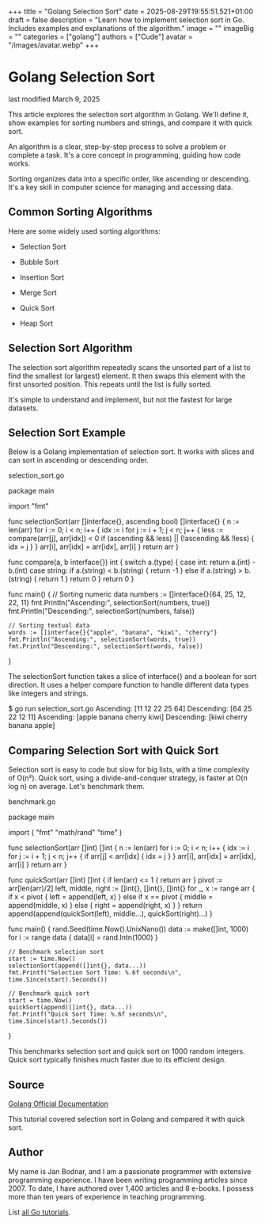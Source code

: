 +++
title = "Golang Selection Sort"
date = 2025-08-29T19:55:51.521+01:00
draft = false
description = "Learn how to implement selection sort in Go. Includes examples and explanations of the algorithm."
image = ""
imageBig = ""
categories = ["golang"]
authors = ["Cude"]
avatar = "/images/avatar.webp"
+++

# Golang Selection Sort

last modified March 9, 2025

This article explores the selection sort algorithm in Golang. We'll define it,
show examples for sorting numbers and strings, and compare it with quick sort.

An algorithm is a clear, step-by-step process to solve a problem or
complete a task. It's a core concept in programming, guiding how code works.

Sorting organizes data into a specific order, like ascending or
descending. It's a key skill in computer science for managing and accessing data.

## Common Sorting Algorithms

Here are some widely used sorting algorithms:

- Selection Sort

- Bubble Sort

- Insertion Sort

- Merge Sort

- Quick Sort

- Heap Sort

## Selection Sort Algorithm

The selection sort algorithm repeatedly scans the unsorted part of a
list to find the smallest (or largest) element. It then swaps this element with
the first unsorted position. This repeats until the list is fully sorted.

It's simple to understand and implement, but not the fastest for large datasets.

## Selection Sort Example

Below is a Golang implementation of selection sort. It works with slices and can
sort in ascending or descending order.

selection_sort.go
  

package main

import "fmt"

func selectionSort(arr []interface{}, ascending bool) []interface{} {
    n := len(arr)
    for i := 0; i &lt; n; i++ {
        idx := i
        for j := i + 1; j &lt; n; j++ {
            less := compare(arr[j], arr[idx]) &lt; 0
            if (ascending &amp;&amp; less) || (!ascending &amp;&amp; !less) {
                idx = j
            }
        }
        arr[i], arr[idx] = arr[idx], arr[i]
    }
    return arr
}

func compare(a, b interface{}) int {
    switch a.(type) {
    case int:
        return a.(int) - b.(int)
    case string:
        if a.(string) &lt; b.(string) {
            return -1
        } else if a.(string) &gt; b.(string) {
            return 1
        }
        return 0
    }
    return 0
}

func main() {
    // Sorting numeric data
    numbers := []interface{}{64, 25, 12, 22, 11}
    fmt.Println("Ascending:", selectionSort(numbers, true))
    fmt.Println("Descending:", selectionSort(numbers, false))

    // Sorting textual data
    words := []interface{}{"apple", "banana", "kiwi", "cherry"}
    fmt.Println("Ascending:", selectionSort(words, true))
    fmt.Println("Descending:", selectionSort(words, false))
}

The selectionSort function takes a slice of interface{}
and a boolean for sort direction. It uses a helper compare function
to handle different data types like integers and strings.

$ go run selection_sort.go
Ascending: [11 12 22 25 64]
Descending: [64 25 22 12 11]
Ascending: [apple banana cherry kiwi]
Descending: [kiwi cherry banana apple]

## Comparing Selection Sort with Quick Sort

Selection sort is easy to code but slow for big lists, with a time complexity of
O(n²). Quick sort, using a divide-and-conquer strategy, is faster at O(n log n)
on average. Let's benchmark them.

benchmark.go
  

package main

import (
    "fmt"
    "math/rand"
    "time"
)

func selectionSort(arr []int) []int {
    n := len(arr)
    for i := 0; i &lt; n; i++ {
        idx := i
        for j := i + 1; j &lt; n; j++ {
            if arr[j] &lt; arr[idx] {
                idx = j
            }
        }
        arr[i], arr[idx] = arr[idx], arr[i]
    }
    return arr
}

func quickSort(arr []int) []int {
    if len(arr) &lt;= 1 {
        return arr
    }
    pivot := arr[len(arr)/2]
    left, middle, right := []int{}, []int{}, []int{}
    for _, x := range arr {
        if x &lt; pivot {
            left = append(left, x)
        } else if x == pivot {
            middle = append(middle, x)
        } else {
            right = append(right, x)
        }
    }
    return append(append(quickSort(left), middle...), quickSort(right)...)
}

func main() {
    rand.Seed(time.Now().UnixNano())
    data := make([]int, 1000)
    for i := range data {
        data[i] = rand.Intn(1000)
    }

    // Benchmark selection sort
    start := time.Now()
    selectionSort(append([]int{}, data...))
    fmt.Printf("Selection Sort Time: %.6f seconds\n", time.Since(start).Seconds())

    // Benchmark quick sort
    start = time.Now()
    quickSort(append([]int{}, data...))
    fmt.Printf("Quick Sort Time: %.6f seconds\n", time.Since(start).Seconds())
}

This benchmarks selection sort and quick sort on 1000 random integers. Quick
sort typically finishes much faster due to its efficient design.

## Source

[Golang Official Documentation](https://golang.org/doc/)

This tutorial covered selection sort in Golang and compared it with quick sort.

## Author

My name is Jan Bodnar, and I am a passionate programmer with extensive
programming experience. I have been writing programming articles since 2007.
To date, I have authored over 1,400 articles and 8 e-books. I possess more
than ten years of experience in teaching programming.

List [all Go tutorials](/golang/).
